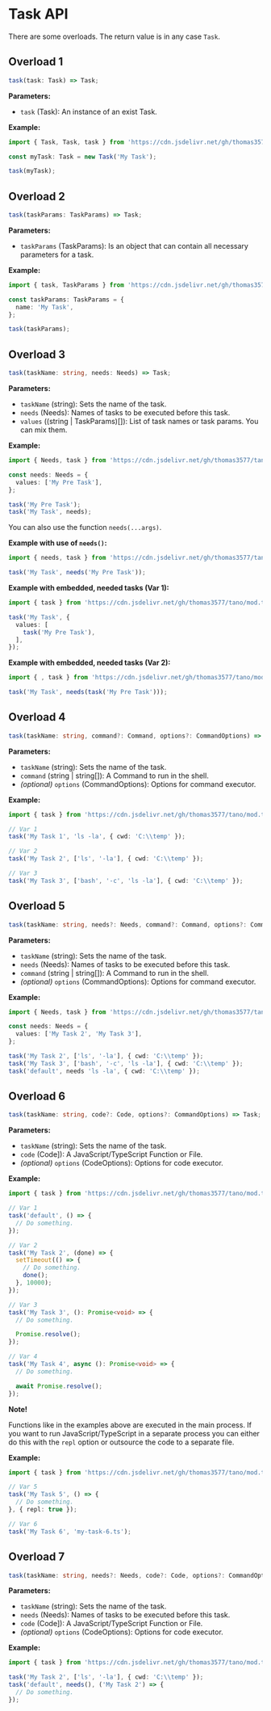 # Task API

There are some overloads. The return value is in any case `Task`.

## Overload 1

```TypeScript
task(task: Task) => Task;
```

**Parameters:**

- `task` (Task): An instance of an exist Task.

**Example:**

```TypeScript
import { Task, Task, task } from 'https://cdn.jsdelivr.net/gh/thomas3577/tano/mod.ts';

const myTask: Task = new Task('My Task');

task(myTask);
```

## Overload 2

```TypeScript
task(taskParams: TaskParams) => Task;
```

**Parameters:**

- `taskParams` (TaskParams): Is an object that can contain all necessary parameters for a task.

**Example:**

```TypeScript
import { task, TaskParams } from 'https://cdn.jsdelivr.net/gh/thomas3577/tano/mod.ts';

const taskParams: TaskParams = {
  name: 'My Task',
};

task(taskParams);
```

## Overload 3

```TypeScript
task(taskName: string, needs: Needs) => Task;
```

**Parameters:**

- `taskName` (string): Sets the name of the task.
- `needs` (Needs): Names of tasks to be executed before this task.
- `values` ((string | TaskParams)[]): List of task names or task params. You can mix them.

**Example:**

```TypeScript
import { Needs, task } from 'https://cdn.jsdelivr.net/gh/thomas3577/tano/mod.ts';

const needs: Needs = {
  values: ['My Pre Task'],
};

task('My Pre Task');
task('My Task', needs);
```

You can also use the function `needs(...args)`.

**Example with use of `needs()`:**

```TypeScript
import { needs, task } from 'https://cdn.jsdelivr.net/gh/thomas3577/tano/mod.ts';

task('My Task', needs('My Pre Task'));
```

**Example with embedded, needed tasks (Var 1):**

```TypeScript
import { task } from 'https://cdn.jsdelivr.net/gh/thomas3577/tano/mod.ts';

task('My Task', {
  values: [
    task('My Pre Task'),
  ],
});
```

**Example with embedded, needed tasks (Var 2):**

```TypeScript
import { , task } from 'https://cdn.jsdelivr.net/gh/thomas3577/tano/mod.ts';

task('My Task', needs(task('My Pre Task')));
```

## Overload 4

```TypeScript
task(taskName: string, command?: Command, options?: CommandOptions) => Task;
```

**Parameters:**

- `taskName` (string): Sets the name of the task.
- `command` (string | string[]): A Command to run in the shell.
- _(optional)_ `options` (CommandOptions): Options for command executor.

**Example:**

```TypeScript
import { task } from 'https://cdn.jsdelivr.net/gh/thomas3577/tano/mod.ts';

// Var 1
task('My Task 1', 'ls -la', { cwd: 'C:\\temp' });

// Var 2
task('My Task 2', ['ls', '-la'], { cwd: 'C:\\temp' });

// Var 3
task('My Task 3', ['bash', '-c', 'ls -la'], { cwd: 'C:\\temp' });
```

## Overload 5

```TypeScript
task(taskName: string, needs?: Needs, command?: Command, options?: CommandOptions) => Task;
```

**Parameters:**

- `taskName` (string): Sets the name of the task.
- `needs` (Needs): Names of tasks to be executed before this task.
- `command` (string | string[]): A Command to run in the shell.
- _(optional)_ `options` (CommandOptions): Options for command executor.

**Example:**

```TypeScript
import { Needs, task } from 'https://cdn.jsdelivr.net/gh/thomas3577/tano/mod.ts';

const needs: Needs = {
  values: ['My Task 2', 'My Task 3'],
};

task('My Task 2', ['ls', '-la'], { cwd: 'C:\\temp' });
task('My Task 3', ['bash', '-c', 'ls -la'], { cwd: 'C:\\temp' });
task('default', needs 'ls -la', { cwd: 'C:\\temp' });
```

## Overload 6

```TypeScript
task(taskName: string, code?: Code, options?: CommandOptions) => Task;
```

**Parameters:**

- `taskName` (string): Sets the name of the task.
- `code` (Code]): A JavaScript/TypeScript Function or File.
- _(optional)_ `options` (CodeOptions): Options for code executor.

**Example:**

```TypeScript
import { task } from 'https://cdn.jsdelivr.net/gh/thomas3577/tano/mod.ts';

// Var 1
task('default', () => {
  // Do something.
});

// Var 2
task('My Task 2', (done) => {
  setTimeout(() => {
    // Do something.
    done();
  }, 10000);
});

// Var 3
task('My Task 3', (): Promise<void> => {
  // Do something.

  Promise.resolve();
});

// Var 4
task('My Task 4', async (): Promise<void> => {
  // Do something.

  await Promise.resolve();
});
```

**Note!**

Functions like in the examples above are executed in the main process. If you want to run JavaScript/TypeScript in a separate process you can either do this with the `repl` option or outsource the code to a separate file.

**Example:**

```TypeScript
import { task } from 'https://cdn.jsdelivr.net/gh/thomas3577/tano/mod.ts';

// Var 5
task('My Task 5', () => {
  // Do something.
}, { repl: true });

// Var 6
task('My Task 6', 'my-task-6.ts');
```

## Overload 7

```TypeScript
task(taskName: string, needs?: Needs, code?: Code, options?: CommandOptions) => Task;
```

**Parameters:**

- `taskName` (string): Sets the name of the task.
- `needs` (Needs): Names of tasks to be executed before this task.
- `code` (Code]): A JavaScript/TypeScript Function or File.
- _(optional)_ `options` (CodeOptions): Options for code executor.

**Example:**

```TypeScript
import { task } from 'https://cdn.jsdelivr.net/gh/thomas3577/tano/mod.ts';

task('My Task 2', ['ls', '-la'], { cwd: 'C:\\temp' });
task('default', needs(), ('My Task 2') => {
  // Do something.
});
```
